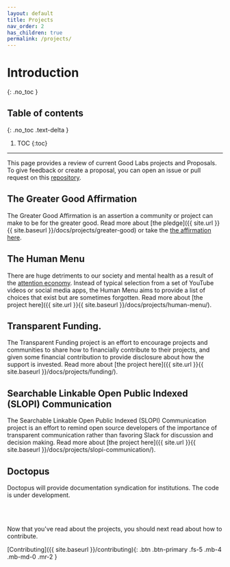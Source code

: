 ```yaml
---
layout: default
title: Projects
nav_order: 2
has_children: true
permalink: /projects/
---
```


# Introduction
{: .no_toc }

## Table of contents
{: .no_toc .text-delta }

1. TOC
{:toc}

---

This page provides a review of current Good Labs projects and Proposals. To give feedback or
create a proposal, you can open an issue or pull request on this [repository](https://www.github.com/good-labs/good-labs.github.io).

## The Greater Good Affirmation

The Greater Good Affirmation is an assertion a community or project can make to be for the greater good. Read more about [the pledge]({{ site.url }}{{ site.baseurl }}/docs/projects/greater-good) or take the [the affirmation here](https://good-labs.github.io/greater-good-affirmation/).


## The Human Menu

There are huge detriments to our society and mental health as a result of the [attention economy](https://humanetech.com/problem/). Instead
of typical selection from a set of YouTube videos or social media apps, the Human Menu aims to provide a list of choices that exist
but are sometimes forgotten. Read more about [the project here]({{ site.url }}{{ site.baseurl }}/docs/projects/human-menu/).


## Transparent Funding.

The Transparent Funding project is an effort to encourage projects and communities to share how to financially contribute to their projects, and given some financial contribution to provide disclosure about how the support is invested. Read more about [the project here]({{ site.url }}{{ site.baseurl }}/docs/projects/funding/).


## Searchable Linkable Open Public Indexed (SLOPI) Communication

The Searchable Linkable Open Public Indexed (SLOPI) Communication project is an effort to remind open source developers of the importance of transparent communication rather than favoring Slack for discussion and decision making. Read more about [the project here]({{ site.url }}{{ site.baseurl }}/docs/projects/slopi-communication/).


## Doctopus

Doctopus will provide documentation syndication for institutions. The code is under development.

<br><br>

Now that you've read about the projects, you should next read about how to contribute.

[Contributing]({{ site.baseurl }}/contributing){: .btn .btn-primary .fs-5 .mb-4 .mb-md-0 .mr-2 }
